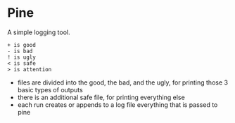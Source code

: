 # Pine
A simple logging tool.
```
+ is good
- is bad
! is ugly
< is safe
> is attention
```

- files are divided into the good, the bad, and the ugly, for printing those 3 basic types of outputs
- there is an additional safe file, for printing everything else
- each run creates or appends to a log file everything that is passed to pine
